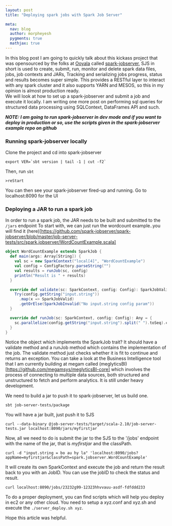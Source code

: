 ```yaml
---
layout: post
title: "Deploying spark jobs with Spark Job Server"

meta:
  nav: blog
  author: morpheyesh
  pygments: true
  mathjax: true
---
```



In this blog post I am going to quickly talk about this kickass project that was opensourced by the folks at [Ooyala]("https://ooyala.com") called [spark-jobserver]("htps://github.com/spark-jobserver/spark-jobserver"), SJS in short is used to create, submit, run, monitor and delete spark data files, jobs, job contexts and JARs, Tracking and serializing jobs progress, status and results becomes super simple. This provides a RESTful layer to interact with any spark cluster and it also supports YARN and MESOS, so this in my opinion is almost production ready.  
We will look at how to set up a spark-jobserver and submit a job and execute it locally. I am writing one more post on performing sql queries for structured data processing using SQLContext, DataFrames API and such.
<!-- more -->

***NOTE: I am going to run spark-jobserver in dev mode and if you want to deploy in production or so, use the scripts given in the spark-jobserver example repo on github***

### Running spark-jobserver locally

Clone the project and cd into spark-jobserver

```
export VER=`sbt version | tail -1 | cut -f2`
```

Then, run `sbt`

```
>reStart
```

You can then see your spark-jobserver fired-up and running. Go to localhost:8090 for the UI

### Deploying a JAR to run a spark job

In order to run a spark job, the JAR needs to be built and submitted to the `/jars` endpoint
To start with, we can just run the wordcount example..you will find it (here)[https://github.com/spark-jobserver/spark-jobserver/blob/master/job-server-tests/src/spark.jobserver/WordCountExample.scala]

```scala
object WordCountExample extends SparkJob {
  def main(args: Array[String]) {
    val sc = new SparkContext("local[4]", "WordCountExample")
    val config = ConfigFactory.parseString("")
    val results = runJob(sc, config)
    println("Result is " + results)
  }

  override def validate(sc: SparkContext, config: Config): SparkJobValidation = {
    Try(config.getString("input.string"))
      .map(x => SparkJobValid)
      .getOrElse(SparkJobInvalid("No input.string config param"))
  }

  override def runJob(sc: SparkContext, config: Config): Any = {
    sc.parallelize(config.getString("input.string").split(" ").toSeq).countByValue
  }
}
```

Notice the object which implements the SparkJob trait? It should have a validate method and a runJob method which contains the implementation of the job. The validate method just checks whether it is fit to continue and returns an exception.
You can take a look at the Business Intelligence tool that I am currently building at megam called (meglyticsBI)[https://github.com/megamsys/meglyticsBI-core] which involves the process of connecting to multiple data sources, both structured and unstructured to fetch and perform analytics. It is still under heavy development.

We need to build a jar to push it to spark-jobserver, let us build one.

```
sbt job-server-tests/package
```

You will have a jar built, just push it to SJS
```
curl --data-binary @job-server-tests/target/scala-2.10/job-server-tests.jar localhost:8090/jars/myfirstjar
```

Now, all we need to do is submit the jar to the SJS to the '/jobs' endpoint with the name of the jar, that is *myfirstjar* and the classPath.

```
curl -d "input.string = bo au hy la" 'localhost:8090/jobs?appName=myfirstjar&classPath=spark.jobserver.WordCountExample'
```

It will create its own SparkContext and execute the job and return the result back to you with an JobID.
You can use the jobID to check the status and result.

```
curl localhost:8090/jobs/23232g99-12323hhvvauu-asdf-fdfddd233
```

To do a proper deployment, you can find scripts which will help you deploy in ec2 or any other cloud. You need to setup a xyz.conf and xyz.sh and execute the `./server_deploy.sh xyz`.

Hope this article was helpful.
